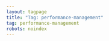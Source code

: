 ```yaml
---
layout: tagpage
title: "Tag: performance-management"
tag: performance-management
robots: noindex
---
```

